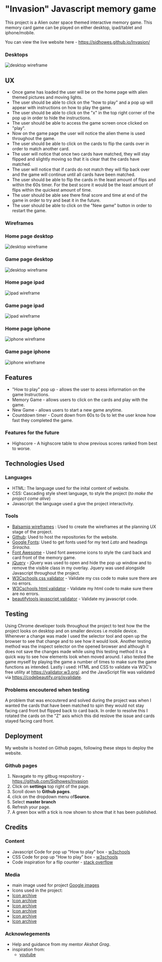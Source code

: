 # "Invasion" Javascript memory game 

This project is a Alien outer space themed interactive memory game. This memory card game can be played on either desktop, ipad/tablet and iphone/mobile.

You can view the live website here - https://sidhowes.github.io/Invasion/

### Desktops 

![desktop wireframe](assets/wireframes/Wireframe-cover.png)



## UX

* Once game has loaded the user will be on the home page with alien themed pictures and moving lights.
* The user should be able to click on the "how to play" and a pop up will appear with instructions on how to play the game.
* The user should be able to click on the "x" in the top right corner of the pop up in order to hide the instructions.  
* The user should be able to access the game screen once clicked on "play".
* Now on the game page the user will notice the alien theme is used throughout the game.
* The user should be able to click on the cards to flip the cards over in order to match another card.
* The user will notice that once two cards have matched, they will stay flipped and slightly moving so that it is clear that the cards have matched.
* The user will notice that if cards do not match they will flip back over and the game will continue until all cards have been matched.
* The user should be able to flip the cards in the least amount of flips and within the 60s timer. For the best score it would be the least amount of flips within the quickest amount of time.
* The user should be able see there final score and time at end of the game in order to try and beat it in the future.
* The user should be able to click on the "New game" button in order to restart the game.

### **Wireframes** 

### Home page desktop

![desktop wireframe](assets/wireframes/Wireframe-1.png)

### Game page desktop

![desktop wireframe](assets/wireframes/Wireframe-2.png)


### Home page ipad


![ipad wireframe](assets/wireframes/Wireframe-3.png)


### Game page ipad

![ipad wireframe](assets/wireframes/Wireframe-4.png)


### Home page iphone

![iphone wireframe](assets/wireframes/Wireframe-5.png)


### Game page iphone

![iphone wireframe](assets/wireframes/Wireframe-6.png)



## Features 

* "How to play" pop up - allows the user to acess information on the game Instructions.
*  Memory Game - allows users to click on the cards and play with the game. 
*  New Game - allows users to start a new game anytime. 
* Countdown timer - Count down from 60s to 0s to let the user know how fast they completed the game.


### Features for the future

* Highscore - A highscore table to show previous scores ranked from best to worse.


## Technologies Used

### Languages

* HTML: The language used for the inital content of website.
* CSS: Cascading style sheet language, to style the project (_to make the project come alive_)
* Javascript: the language used a give the project interactivity.

### Tools 

* [Balsamiq wireframes](https://balsamiq.com/) : Used to create the wireframes at the planning UX stage of the project.
* [Github](https://www.github.com/): Used to host the repositories for the website.
* [Google Fonts](https://fonts.google.com/): Used to get fonts used for my text _Lato_ and headings _Sriracha_. 
* [Font Awesome](https://fontawesome.com/) - Used font awesome icons to style the card back and card front of the memory game.
* [jQuery](https://jquery.com/) - jQuery was used to open and hide the pop up window and to remove the visible class in my overlay. Jquery was used alongside Javascript throughout the project.
* [W3Cschools css validator](https://jigsaw.w3.org/css-validator/validator) - Validate my css code to make sure there are no errors.
* [W3Cschools html validator](https://validator.w3.org/) - Validate my html code to make sure there are no errors.
* [beautifytools javascript validator](http://beautifytools.com/javascript-validator.php) - Validate my javascript code.

## Testing

Using Chrome developer tools throughout the project to test how the the project looks on desktop and on smaller devices i.e
mobile device.
Whenever a change was made I used the selector tool and open up the browser to see that change and to see how it would look.
Another testing method was the inspect selector on the opened browser and although it does not save the changes made while using this 
testing method it is a quick way to see how elements look when moved around.
I also tested the game myself by playing the game a number of times to make sure the game functions as intended.
Lastly i used:
HTML and CSS to validate via W3C's free utility at https://validator.w3.org/.
and the JavaScript file was validated via https://codebeautify.org/jsvalidate.



### Problems encoutered when testing

A problem that was encoutered and solved during the project was when I wanted the cards that have been matched to spin they would not stay 
facing card front but flipped back to card back. In order to resolve this I rotated the cards on the "Z" axis which this did reslove the issue and cards stayed 
facing card front.
 

## Deployment

My website is hosted on Github pages, following these steps to deploy the website.

### Github pages
1. Navagate to my gitbug respository -  https://github.com/Sidhowes/Invasion
2. Click on **settings** top right of the page.
3. Scroll down to **Github pages**.
4. click on the dropdown menu of**Source**.
5. Select **master branch**
6. Refresh your page.
7. A green box with a tick is now shown to show that it has been published.

## Credits

### Content

* Javascript Code for pop up "How to play" box - [w3schools](https://www.w3schools.com/js/js_popup.asp)
* CSS Code for pop up "How to play" box - [w3schools](https://www.w3schools.com/howto/howto_js_popup.asp)
* Code inspiration for a flip counter - [stack overflow](https://stackoverflow.com/questions/746353/javascript-flip-counter)

### Media

* main image used for project [Google images](https://interestingengineering.com/what-is-the-probability-of-a-huge-civilization-ending-asteroid-impact)
* Icons used in the project: 
* [Icon archive](https://www.iconarchive.com/show/free-space-icons-by-goodstuff-no-nonsense/alien-2-icon.html)
* [Icon archive](https://www.iconarchive.com/show/free-space-icons-by-goodstuff-no-nonsense/alien-1-icon.html)
* [Icon archive](https://www.iconarchive.com/show/free-space-icons-by-goodstuff-no-nonsense/alien-4-icon.html)
* [Icon archive](https://www.iconarchive.com/show/outline-icons-by-iconsmind/Alien-2-icon.html)
* [Icon archive](https://iconarchive.com/show/100-free-solid-icons-by-roundicons/rocket-icon.html)
* [Icon archive](https://iconarchive.com/show/free-space-icons-by-goodstuff-no-nonsense/alien-ship-icon.html)

### Acknowlegements 

* Help and guidance from my mentor _Akshat Grag_.
* inspiration from: 
  * [youtube](https://www.youtube.com/watch?v=bbb9dZotsOc)

